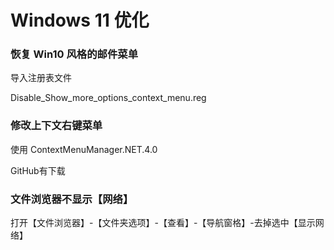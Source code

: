 # Windows 11 优化

### 恢复 Win10 风格的邮件菜单

导入注册表文件

Disable_Show_more_options_context_menu.reg

### 修改上下文右键菜单

使用 ContextMenuManager.NET.4.0

GitHub有下载

### 文件浏览器不显示【网络】

打开【文件浏览器】-【文件夹选项】-【查看】-【导航窗格】-去掉选中【显示网络】
